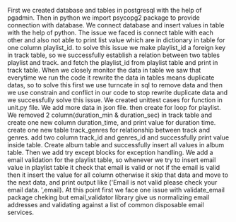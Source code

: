 First we created database and tables in postgresql with the help of pgadmin.
Then in python we import psycopg2 package to provide connection with database.
We connect database and insert values in table with the help of python.
The issue we faced is connect table with each other and also not able to print list value which are in dictionary in table for one column playlist_id.
to solve this issue we make playlist_id a foreign key in track table, so we successfully establish a relation between two tables playlist and track. and fetch the playlist_id from playlist table and print in track table.
When we closely monitor the data in table we saw that everytime we run the code it rewrite the data in tables means duplicate datas, so to solve this first we use turncate in sql to remove data and then we use constrain and conflict in our code to stop rewrite duplicate data and we successfully solve this issue.
We created unittest cases for function in unit.py file.
We add more data in json file.
then create for loop for playlist.
We removed 2 column(duration_min & duration_sec) in track table and create one new column duration_time, and print value for duration time.
create one new table track_genres for relationship between track and genres. add two column track_id and genres_id and successfully print value inside table.
Create album table and successfully insert all values in album table.
Then we add try except blocks for exception handling.
We add a email validation for the playlist table, so whenever we try to insert email value in playlist table it check that email is valid or not if the email is valid then it insert the value for all column otherwise it skip that data and move to the next data, and print output like ('Email is not valid please check your email data. ',email). At this point first we face one issue with validate_email package cheking  but  email_validator library give us normalizing email addresses and validating against a list of common disposable email services.

